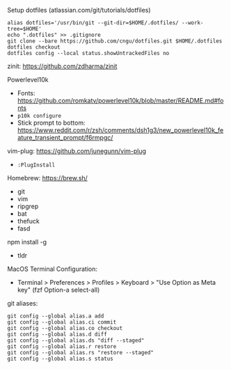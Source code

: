 
Setup dotfiles (atlassian.com/git/tutorials/dotfiles)

```
alias dotfiles='/usr/bin/git --git-dir=$HOME/.dotfiles/ --work-tree=$HOME'
echo ".dotfiles" >> .gitignore
git clone --bare https://github.com/cngu/dotfiles.git $HOME/.dotfiles
dotfiles checkout
dotfiles config --local status.showUntrackedFiles no
```

zinit: https://github.com/zdharma/zinit 

Powerlevel10k
- Fonts: https://github.com/romkatv/powerlevel10k/blob/master/README.md#fonts
- `p10k configure`
- Stick prompt to bottom: https://www.reddit.com/r/zsh/comments/dsh1g3/new_powerlevel10k_feature_transient_prompt/f6rmpgc/

vim-plug: https://github.com/junegunn/vim-plug
- `:PlugInstall`

Homebrew: https://brew.sh/
- git
- vim
- ripgrep
- bat
- thefuck
- fasd

npm install -g
- tldr

MacOS Terminal Configuration:
- Terminal > Preferences > Profiles > Keyboard > "Use Option as Meta key" (fzf Option-a select-all)

git aliases:
```
git config --global alias.a add
git config --global alias.ci commit
git config --global alias.co checkout
git config --global alias.d diff
git config --global alias.ds "diff --staged"
git config --global alias.r restore
git config --global alias.rs "restore --staged"
git config --global alias.s status
```
